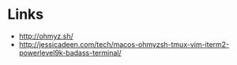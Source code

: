 # Links

* http://ohmyz.sh/
* http://jessicadeen.com/tech/macos-ohmyzsh-tmux-vim-iterm2-powerlevel9k-badass-terminal/
